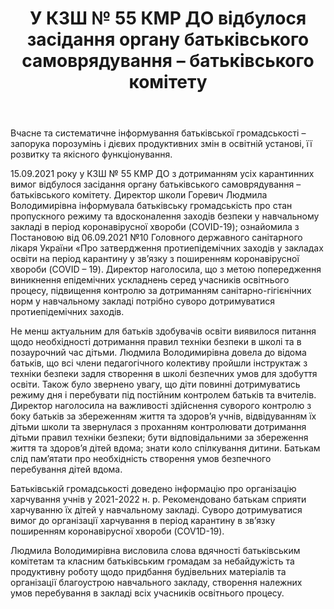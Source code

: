 ﻿---
title: У КЗШ № 55 КМР ДО відбулося засідання органу батьківського самоврядування – батьківського комітету
---

Вчасне та систематичне інформування батьківської громадськості – запорука порозумінь і дієвих продуктивних змін в освітній установі, її розвитку та якісного функціонування.

15.09.2021 року у КЗШ № 55 КМР ДО з дотриманням усіх карантинних вимог відбулося засідання органу батьківського самоврядування – батьківського комітету. Директор школи Горевич Людмила Володимирівна інформувала батьківську громадськість про стан пропускного режиму та вдосконалення заходів безпеки у навчальному закладі в період коронавірусної хвороби (COVID-19); ознайомила з Постановою від 06.09.2021 №10 Головного державного санітарного лікаря України «Про затвердження протиепідемічних заходів у закладах освіти на період карантину у зв’язку з поширенням коронавірусної хвороби (COVID – 19). Директор наголосила,  що з метою попередження виникнення епідемічних ускладнень серед учасників освітнього процесу, підвищення контролю за дотриманням санітарно-гігієнічних норм у навчальному закладі потрібно суворо дотримуватися протиепідемічних заходів.  

Не менш актуальним для батьків здобувачів освіти виявилося питання щодо необхідності  дотримання правил техніки безпеки в школі та в позаурочний час дітьми.  Людмила Володимирівна довела  до відома батьків, що всі члени педагогічного колективу пройшли інструктаж з техніки  безпеки задля створення в школі безпечних умов для здобуття освіти. Також було звернено увагу, що діти повинні дотримуватись режиму дня і перебувати під постійним контролем батьків та вчителів. Директор наголосила на важливості здійснення суворого контролю з боку батьків за збереженням життя та здоров’я учнів, відвідуванням їх дітьми школи та  звернулася з проханням контролювати дотримання дітьми правил техніки безпеки; бути відповідальними за збереження життя та здоров’я дітей вдома; знати коло спілкування дитини. Батькам слід пам’ятати про необхідність створення умов безпечного перебування дітей вдома. 

Батьківській громадськості  доведено інформацію про організацію харчування учнів у 2021-2022 н. р. Рекомендовано батькам  сприяти харчуванню їх дітей у навчальному закладі. Суворо дотримуватися вимог до організації харчування  в період карантину в зв’язку поширенням  коронавірусної хвороби (COV1D-19).

Людмила Володимирівна висловила слова вдячності батьківським комітетам та класним батьківським громадам за небайдужість та продуктивну роботу щодо придбання будівельних матеріалів та організації благоустрою навчального закладу, створення належних умов перебування в закладі всіх учасників освітнього процесу.

<slideshow></slideshow>